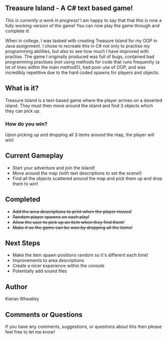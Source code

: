 ## Treasure Island - A C# text based game! ##
_This is currently a work in progress!_
I am happy to say that that this is now a fully working version of the game! You can now play the game through and complete it!

When in college, I was tasked with creating Treasure Island for my OOP in Java assignment. I chose to recreate this in C# not only to practise my programming abilities, but also to see how much I have improved with practise. The game I originally produced was full of bugs, contained bad programming practises (not using methods for code that runs frequently (a lot of lines within the main method!)), had poor use of OOP, and was incredibly repetitive due to the hard coded spawns for players and objects.

## What is it? ##
Treasure Island is a text-based game where the player arrives on a deserted island. They must then move around the island and find 3 objects which they can pick up.

### How do you win? ###
Upon picking up and dropping all 3 items around the map, the player will win!

## Current Gameplay ##
* Start your adventure and join the Island!
* Move around the map (with text descriptions to set the scene!)
* Find all the objects scattered around the map and pick them up and drop them to win!

## Completed ##
* ~~Add the area descriptions to print when the player moves!~~
* ~~Random player spawns on each play!~~
* ~~Allow the user to pick up an item when they find them!~~
* ~~Make it so the game can be won by dropping all the items!~~

## Next Steps
* Make the item spawn positions random so it's different each time!
* Improvements to area descriptions
* Create a nicer experience within the console
* Potentially add sound files

## Author ##
Kieran Wheatley

## Comments or Questions ##
If you have any comments, suggestions, or questions about this then please feel free to let me know!
